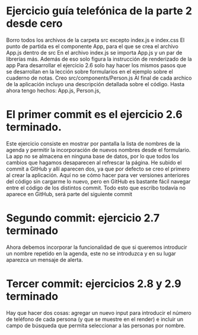 # Ejercicio guía telefónica de la parte 2 desde cero
Borro todos los archivos de la carpeta src excepto index.js e index.css
El punto de partida es el componente App, para el que se crea el archivo App.js dentro de src
En el archivo index.js se importa App.js y un par de librerías más. Además de eso solo figura la instrucción de renderizado de la app
Para desarrollar el ejercicio 2.6 solo hay hacer los mismos pasos que se desarrollan en la lección sobre formularios en el ejemplo sobre el cuaderno de notas.
Creo src/components/Person.js
Al final de cada archico de la aplicación incluyo una descripción detallada sobre el código. Hasta ahora tengo hechos: App.js, Person.js, 

# El primer commit es el ejercicio 2.6 terminado.
Este ejercicio consiste en mostrar por pantalla la lista de nombres de la agenda y permitir la incorporación de nuevos nombres desde el formulario. La app no se almacena en ninguna base de datos, por lo que todos los cambios que hagamos desaparecen al refrescar la página.
He subido el commit a GitHub y allí aparecen dos, ya que por defecto se creo el primero al crear la aplicación. Aquí no se cómo hacer para ver versiones anteriores del código sin cargarme lo nuevo, pero en GitHub es bastante fácil navegar entre el código de los distintos commit. Todo esto que escribo todavía no aparece en GitHub, será parte del siguiente commit

# Segundo commit: ejercicio 2.7 terminado
Ahora debemos incorporar la funcionalidad de que si queremos introducir un nombre repetido en la agenda, este no se introduzca y en su lugar aparezca un mensaje de alerta.

# Tercer commit: ejercicios 2.8 y 2.9 terminado
Hay que hacer dos cosas: agregar un nuevo input para introducir el número de teléfono de cada persona (y que se muestre en el render) e incluir un campo de búsqueda que permita seleccionar a las personas por nombre.